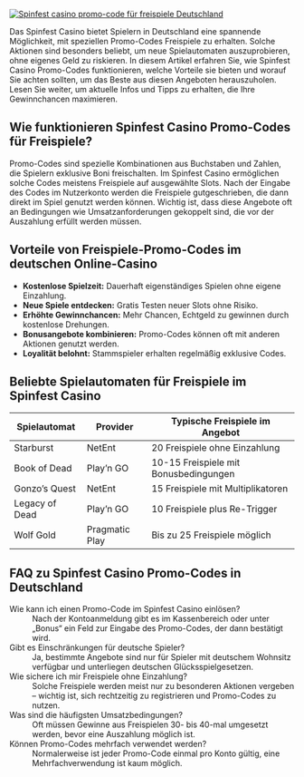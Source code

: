 [![Spinfest casino promo-code für freispiele Deutschland](https://123-caf.pages.dev/gitsignup.png)](https://vrmoo.ru/Bt82HjjY)

<p>Das Spinfest Casino bietet Spielern in Deutschland eine spannende Möglichkeit, mit speziellen Promo-Codes Freispiele zu erhalten. Solche Aktionen sind besonders beliebt, um neue Spielautomaten auszuprobieren, ohne eigenes Geld zu riskieren. In diesem Artikel erfahren Sie, wie Spinfest Casino Promo-Codes funktionieren, welche Vorteile sie bieten und worauf Sie achten sollten, um das Beste aus diesen Angeboten herauszuholen. Lesen Sie weiter, um aktuelle Infos und Tipps zu erhalten, die Ihre Gewinnchancen maximieren.</p>  <h2>Wie funktionieren Spinfest Casino Promo-Codes für Freispiele?</h2> <p>Promo-Codes sind spezielle Kombinationen aus Buchstaben und Zahlen, die Spielern exklusive Boni freischalten. Im Spinfest Casino ermöglichen solche Codes meistens Freispiele auf ausgewählte Slots. Nach der Eingabe des Codes im Nutzerkonto werden die Freispiele gutgeschrieben, die dann direkt im Spiel genutzt werden können. Wichtig ist, dass diese Angebote oft an Bedingungen wie Umsatzanforderungen gekoppelt sind, die vor der Auszahlung erfüllt werden müssen.</p>  <h2>Vorteile von Freispiele-Promo-Codes im deutschen Online-Casino</h2> <ul>   <li><strong>Kostenlose Spielzeit:</strong> Dauerhaft eigenständiges Spielen ohne eigene Einzahlung.</li>   <li><strong>Neue Spiele entdecken:</strong> Gratis Testen neuer Slots ohne Risiko.</li>   <li><strong>Erhöhte Gewinnchancen:</strong> Mehr Chancen, Echtgeld zu gewinnen durch kostenlose Drehungen.</li>   <li><strong>Bonusangebote kombinieren:</strong> Promo-Codes können oft mit anderen Aktionen genutzt werden.</li>   <li><strong>Loyalität belohnt:</strong> Stammspieler erhalten regelmäßig exklusive Codes.</li> </ul>  <h2>Beliebte Spielautomaten für Freispiele im Spinfest Casino</h2> <table>   <thead>     <tr>       <th>Spielautomat</th>       <th>Provider</th>       <th>Typische Freispiele im Angebot</th>     </tr>   </thead>   <tbody>     <tr>       <td>Starburst</td>       <td>NetEnt</td>       <td>20 Freispiele ohne Einzahlung</td>     </tr>     <tr>       <td>Book of Dead</td>       <td>Play’n GO</td>       <td>10-15 Freispiele mit Bonusbedingungen</td>     </tr>     <tr>       <td>Gonzo’s Quest</td>       <td>NetEnt</td>       <td>15 Freispiele mit Multiplikatoren</td>     </tr>     <tr>       <td>Legacy of Dead</td>       <td>Play’n GO</td>       <td>10 Freispiele plus Re-Trigger</td>     </tr>     <tr>       <td>Wolf Gold</td>       <td>Pragmatic Play</td>       <td>Bis zu 25 Freispiele möglich</td>     </tr>   </tbody> </table>  <h2>FAQ zu Spinfest Casino Promo-Codes in Deutschland</h2> <dl>   <dt>Wie kann ich einen Promo-Code im Spinfest Casino einlösen?</dt>   <dd>Nach der Kontoanmeldung gibt es im Kassenbereich oder unter „Bonus“ ein Feld zur Eingabe des Promo-Codes, der dann bestätigt wird.</dd>      <dt>Gibt es Einschränkungen für deutsche Spieler?</dt>   <dd>Ja, bestimmte Angebote sind nur für Spieler mit deutschem Wohnsitz verfügbar und unterliegen deutschen Glücksspielgesetzen.</dd>      <dt>Wie sichere ich mir Freispiele ohne Einzahlung?</dt>   <dd>Solche Freispiele werden meist nur zu besonderen Aktionen vergeben – wichtig ist, sich rechtzeitig zu registrieren und Promo-Codes zu nutzen.</dd>      <dt>Was sind die häufigsten Umsatzbedingungen?</dt>   <dd>Oft müssen Gewinne aus Freispielen 30- bis 40-mal umgesetzt werden, bevor eine Auszahlung möglich ist.</dd>      <dt>Können Promo-Codes mehrfach verwendet werden?</dt>   <dd>Normalerweise ist jeder Promo-Code einmal pro Konto gültig, eine Mehrfachverwendung ist kaum möglich.</dd> </dl>